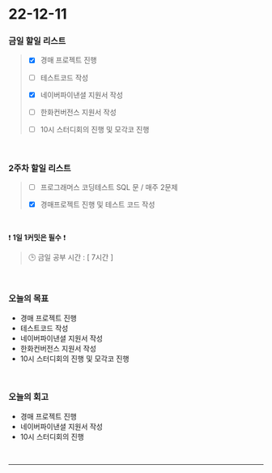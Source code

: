 # 22-12-11

### 금일 할일 리스트
> - [x]  경매 프로젝트 진행
>
> - [ ]  테스트코드 작성
>
> - [x]  네이버파이낸셜 지원서 작성
>
> - [ ]  한화컨버전스 지원서 작성
>
> - [ ]  10시 스터디회의 진행 및 모각코 진행

<br/>

### 2주차 할일 리스트  

> - [ ]  프로그래머스 코딩테스트 SQL 문 / 매주 2문제  
>
> - [x]  경매프로젝트 진행 및 테스트 코드 작성

<br/>

❗ **1일 1커밋은 필수** ❗
> 🕒 금일 공부 시간 : [ 7시간 ]
  
<br/>

### 오늘의 목표
- 경매 프로젝트 진행
- 테스트코드 작성
- 네이버파이낸셜 지원서 작성
- 한화컨버전스 지원서 작성
- 10시 스터디회의 진행 및 모각코 진행

<br>

### 오늘의 회고
- 경매 프로젝트 진행
- 네이버파이낸셜 지원서 작성
- 10시 스터디회의 진행


<br/>

------------  